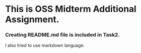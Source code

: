 # This is OSS Midterm Additional Assignment.
### Creating README.md file is included in Task2.
I also tried to use markdown language.
